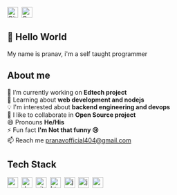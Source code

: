<a href="https://www.github.com/prnv404" target="_blank"><img src="https://img.shields.io/badge/GitHub-100000?style=flat&logo=github&logoColor=white" alt="GitHub Badge" height="25"></a>&nbsp;
<a href="mailto:pranavofficial404@gmail.com@gmail.com" target="_blank"><img src="https://img.shields.io/badge/Gmail-D14836?style=flat&logo=gmail&logoColor=white" alt="Gmail Badge" height="25"></a>&nbsp;

## 👋 Hello World
My name is pranav, i'm a self taught programmer


## About me
🔭&nbsp;I’m currently working on **Edtech project**
<br/>🌱&nbsp;Learning about **web development and nodejs**
<br/>💡&nbsp;I'm interested about **backend engineering and devops**
<br/>🤝&nbsp;I like to collaborate in **Open Source project**
<br/>😄&nbsp;Pronouns **He/His**
<br/>⚡&nbsp;Fun fact **I'm Not that funny 😢**
<br/>📫&nbsp;Reach me [pranavofficial404@gmail.com](mailto:pranavofficial404@gmail.com)

## Tech Stack
<img src="https://img.shields.io/badge/C++-05122A?style=flat&logo=c%2B%2B&" alt="c++ Badge" height="25">&nbsp;
<img src="https://img.shields.io/badge/Docker-05122A?style=flat&logo=docker" alt="docker Badge" height="25">&nbsp;
<img src="https://img.shields.io/badge/Git-05122A?style=flat&logo=git" alt="git Badge" height="25">&nbsp;
<img src="https://img.shields.io/badge/Html5-05122A?style=flat&logo=html5" alt="html5 Badge" height="25">&nbsp;
<img src="https://img.shields.io/badge/Java-05122A?style=flat&logo=java" alt="java Badge" height="25">&nbsp;
<img src="https://img.shields.io/badge/Javascript-05122A?style=flat&logo=javascript" alt="javascript Badge" height="25">&nbsp;
<img src="https://img.shields.io/badge/Nodejs-05122A?style=flat&logo=node.js" alt="nodejs Badge" height="25">&nbsp;

